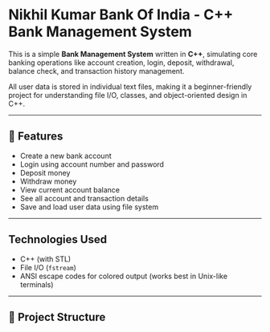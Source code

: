 #  Nikhil Kumar Bank Of India - C++ Bank Management System

This is a simple **Bank Management System** written in **C++**, simulating core banking operations like account creation, login, deposit, withdrawal, balance check, and transaction history management.

All user data is stored in individual text files, making it a beginner-friendly project for understanding file I/O, classes, and object-oriented design in C++.

---

## 📂 Features

-  Create a new bank account
-  Login using account number and password
-  Deposit money
-  Withdraw money
-  View current account balance
-  See all account and transaction details
-  Save and load user data using file system

---

##  Technologies Used

- C++ (with STL)
- File I/O (`fstream`)
- ANSI escape codes for colored output (works best in Unix-like terminals)

---

## 📁 Project Structure

